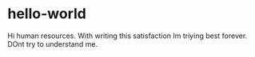 # hello-world

Hi human resources.
With writing this satisfaction Im triying best forever.
DOnt try to understand me.

